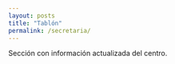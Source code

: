 ```yaml
---
layout: posts
title: "Tablón"
permalink: /secretaria/
---
```


Sección con información actualizada del centro.